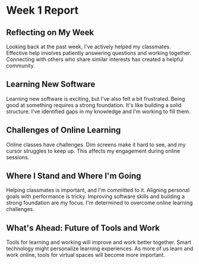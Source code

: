 # Week 1 Report

## Reflecting on My Week

Looking back at the past week, I've actively helped my classmates. Effective help involves patiently answering questions and working together. Connecting with others who share similar interests has created a helpful community.

## Learning New Software

Learning new software is exciting, but I've also felt a bit frustrated. Being good at something requires a strong foundation. It's like building a solid structure. I've identified gaps in my knowledge and I'm working to fill them.

## Challenges of Online Learning

Online classes have challenges. Dim screens make it hard to see, and my cursor struggles to keep up. This affects my engagement during online sessions.

## Where I Stand and Where I'm Going

Helping classmates is important, and I'm committed to it. Aligning personal goals with performance is tricky. Improving software skills and building a strong foundation are my focus. I'm determined to overcome online learning challenges.

## What's Ahead: Future of Tools and Work

Tools for learning and working will improve and work better together. Smart technology might personalize learning experiences. As more of us learn and work online, tools for virtual spaces will become more important.

